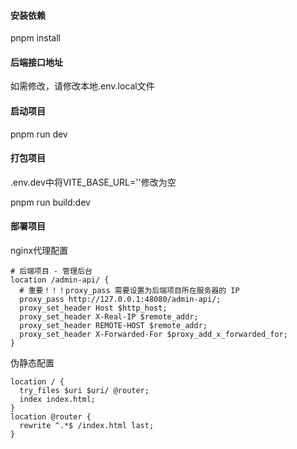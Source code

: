 #### 安装依赖

pnpm install

#### 后端接口地址

如需修改，请修改本地.env.local文件

#### 启动项目

pnpm run dev

#### 打包项目

.env.dev中将VITE_BASE_URL=''修改为空

pnpm run build:dev

#### 部署项目

nginx代理配置


	# 后端项目 - 管理后台
	location /admin-api/ {
	  # 重要！！！proxy_pass 需要设置为后端项目所在服务器的 IP
	  proxy_pass http://127.0.0.1:48080/admin-api/; 
	  proxy_set_header Host $http_host;
	  proxy_set_header X-Real-IP $remote_addr;
	  proxy_set_header REMOTE-HOST $remote_addr;
	  proxy_set_header X-Forwarded-For $proxy_add_x_forwarded_for;
	}



伪静态配置

	location / {
	  try_files $uri $uri/ @router;
	  index index.html;
	}
	location @router {
	  rewrite ^.*$ /index.html last;
	}